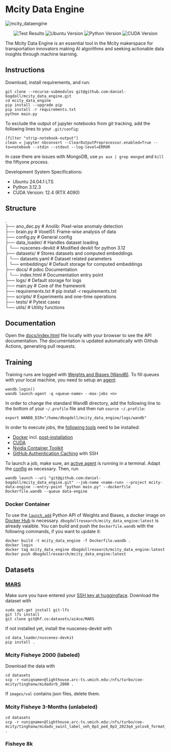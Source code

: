 # Mcity Data Engine

![mcity_dataengine](https://github.com/user-attachments/assets/4b80c882-7522-4a06-8b15-c4e294b95b56)

<p align="center">
  <!-- ALL-CONTRIBUTORS-BADGE:START - Do not remove or modify this section -->
  <img alt="Test Results" src="https://github.com/daniel-bogdoll/mcity_data_engine/actions/workflows/python-app.yml/badge.svg?branch=main"/>
  <img alt="Ubuntu Version" src="https://img.shields.io/badge/Ubuntu-24.04-blue"/>
  <img alt="Python Version" src="https://img.shields.io/badge/Python-3.12-blue"/>
  <img alt="CUDA Version" src="https://img.shields.io/badge/CUDA-12.4-blue"/>
</p>


The Mcity Data Engine is an essential tool in the Mcity makerspace for transportation innovators making AI algorithms and seeking actionable data insights through machine learning.

## Instructions

Download, install requirements, and run:
```
git clone --recurse-submodules git@github.com:daniel-bogdoll/mcity_data_engine.git
cd mcity_data_engine
pip install --upgrade pip
pip install -r requirements.txt
python main.py
```

To exclude the output of jupyter notebooks from git tracking, add the following lines to your ```.git/config```:

```
[filter "strip-notebook-output"]
clean = jupyter nbconvert --ClearOutputPreprocessor.enabled=True --to=notebook --stdin --stdout --log-level=ERROR
```

In case there are issues with MongoDB, use ```ps aux | grep mongod``` and ```kill``` the fiftyone process.

Development System Specifications:
- Ubuntu 24.04.1 LTS
- Python 3.12.3
- CUDA Version: 12.4 (RTX 4090)

## Structure

.   
    ├── ano_dec.py              # Anolib: Pixel-wise anomaly detection  
    ├── brain.py                # Voxel51: Frame-wise analysis of data   
    ├── config.py               # General config    
    ├── data_loader/            # Handles dataset loading   
    │   └── nuscenes-devkit     # Modified devkit for python 3.12   
    ├── datasets/               # Stores datasets and computed  embeddings  
    │   └── datasets.yaml       # Dataset related parameters    
    │   └── embeddings/         # Default storage for computed  embeddings  
    ├── docs/                   # pdoc Documentation    
    │   └── index.html          # Documentation entry point     
    ├── logs/                   # Default storage for logs  
    ├── main.py                 # Core of the framework     
    ├── requirements.txt        # pip install -r requirements.txt   
    ├── scripts/                # Experiments and one-time  operations  
    ├── tests/                  # Pytest cases  
    └── utils/                  # Utility functions 

## Documentation

Open the [docs/index.html](./docs/index.html) file locally with your browser to see the API documentation. The documentation is updated automatically with Github Actions, generating pull requests.

## Training

Training runs are logged with [Weights and Biases (WandB)](https://wandb.ai/mcity/mcity-data-engine). To fill queues with your local machine, you need to setup an [agent](https://docs.wandb.ai/guides/launch/setup-launch-docker):

```
wandb.login()
wandb launch-agent -q <queue-name> --max-jobs <n>
```

In order to change the standard WandB directory, add the following line to the bottom of your ```~/.profile``` file and then run ```source ~/.profile```:

```
export WANDB_DIR="/home/dbogdoll/mcity_data_engine/logs/wandb"
```
In order to execute jobs, the [following tools](https://catalog.ngc.nvidia.com/orgs/nvidia/containers/pytorch) need to be installed:

- [Docker](https://docs.docker.com/engine/install/ubuntu/) incl. [post-installation](https://docs.docker.com/engine/install/linux-postinstall/)
- [CUDA](https://docs.nvidia.com/cuda/cuda-installation-guide-linux/index.html#ubuntu)
- [Nvidia Container Toolkit](https://docs.nvidia.com/datacenter/cloud-native/container-toolkit/latest/install-guide.html)
- [GitHub Authentication Caching](https://docs.github.com/en/get-started/getting-started-with-git/caching-your-github-credentials-in-git) with SSH

To launch a job, make sure, an [active agent](https://wandb.ai/mcity/launch/UnVuUXVldWU6NDQ0OTE4MA==/agents) is running in a terminal. Adapt the [config](https://wandb.ai/mcity/launch/UnVuUXVldWU6NDQ0OTE4MA==/config) as necessary. Then, run

```
wandb launch --uri "git@github.com:daniel-bogdoll/mcity_data_engine.git" --job-name <name-run> --project mcity-data-engine --entry-point "python main.py" --dockerfile Dockerfile.wandb --queue data-engine
```

### Docker Container

To use the [```launch_add```](https://docs.wandb.ai/ref/python/launch-library/launch_add/) Python API of Weights and Biases, a docker image on [Docker Hub](https://hub.docker.com/r/dbogdollresearch/mcity_data_engine) is necessary. ```dbogdollresearch/mcity_data_engine:latest``` is already vaialble. You can build and push the ```Dockerfile.wandb``` with the following commands, if you want to update it:

```
docker build -t mcity_data_engine -f Dockerfile.wandb .
docker login
docker tag mcity_data_engine dbogdollresearch/mcity_data_engine:latest
docker push dbogdollresearch/mcity_data_engine:latest
```

## Datasets

### [MARS](https://ai4ce.github.io/MARS/)
Make sure you have entered your [SSH key at huggingface](https://huggingface.co/settings/keys). Download the dataset with

```
sudo apt-get install git-lfs
git lfs install
git clone git@hf.co:datasets/ai4ce/MARS
```

If not installed yet, install the nuscenes-devkit with

```
cd data_loader/nuscenes-devkit
pip install .
```

### Mcity Fisheye 2000 (labeled)

Download the data with
```
cd datasets
scp -r <uniqname>@lighthouse.arc-ts.umich.edu:/nfs/turbo/coe-mcity/tinghanw/midadvrb_2000 .
```

If ```images/val``` contains json files, delete them.

### Mcity Fisheye 3-Months (unlabeled)
```
cd datasets
scp -r <uniqname>@lighthouse.arc-ts.umich.edu:/nfs/turbo/coe-mcity/tinghanw/midadv_swinl_label_veh_0p3_ped_0p3_2023q4_yolov8_format_v2 .
```

### Fisheye 8k


